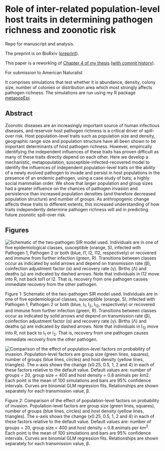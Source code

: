 
Role of inter-related population-level host traits in determining pathogen richness and zoonotic risk
======================================================================================================

Repo for manuscript and analysis.

The preprint is on BioRxiv ([preprint](http://www.biorxiv.org/content/early/2017/04/02/123067)).

This paper is a reworking of [Chapter 4 of my thesis](https://github.com/timcdlucas/PhDThesis)  ([with commit history](https://github.com/timcdlucas/PhDThesis/commits/master/Chapter4.Rtex)).

For submission to American Naturalist

It comprises simulations that test whether it is abundance, density, colony size, number of colonies or distribution area which most strongly affects pathogen richness.
The simulations are run using my R package [metapopEpi](https://github.com/timcdlucas/metapopEpi).






Abstract
---------

Zoonotic diseases are an increasingly important source of human infectious diseases, and reservoir host pathogen richness is a critical driver of spill-over risk. 
Host population-level traits such as population size and density, geographic range size and population structure have all been shown to be important determinants of host pathogen richness. 
However, empirically identifying the independent influences of these traits has proven difficult as many of these traits directly depend on each other. 
Here we develop a mechanistic, metapopulation, susceptible-infected-recovered model to identify the influences of independent population-level traits on the ability of a newly evolved pathogen to invade and persist in host populations in the presence of an endemic pathogen, using a case study of bats; a highly social mammalian order. 
We show that larger population and group sizes had a greater influence on the chances of pathogen invasion and persistence than increased population densities (and therefore decreased population structure) and number of groups. 
As anthropogenic change affects these traits to different extents, this increased understanding of how traits independently determine pathogen richness will aid in predicting future zoonotic spill-over risk.





Figures
-------

![
  Schematic of the two-pathogen SIR model used. 
  Individuals are in one of five epidemiological classes, susceptible (orange, S), infected with Pathogen 1, Pathogen 2 or both (blue, I<sub>1</sub>, I<sub>2</sub>, I<sub>12</sub>, respectively) or recovered and immune from further infection (green, R).
  Transitions between classes occur as indicated by solid arrows and depend on transmission rate (β), coinfection adjustment factor (α) and recovery rate (γ).
  Births (Λ)  and deaths (μ) are indicated by dashed arrows.
  Note that individuals in I<sub>12</sub> move into R, not back toI<sub>1</sub> or I<sub>2</sub>. 
  That is, recovery from one pathogen causes immediate recovery from the other pathogen.
](figure/SIRoption1.png)

  Figure 1: Schematic of the two-pathogen SIR model used. 
  Individuals are in one of five epidemiological classes, susceptible (orange, S), infected with Pathogen 1, Pathogen 2 or both (blue, I<sub>1</sub>, I<sub>2</sub>, I<sub>12</sub>, respectively) or recovered and immune from further infection (green, R).
  Transitions between classes occur as indicated by solid arrows and depend on transmission rate (β), coinfection adjustment factor (α) and recovery rate (γ).
  Births (Λ)  and deaths (μ) are indicated by dashed arrows.
  Note that individuals in I<sub>12</sub> move into R, not back to I<sub>1</sub> or I<sub>2</sub>. 
  That is, recovery from one pathogen causes immediate recovery from the other pathogen.



![
Comparison of the effect of population-level factors on probability of invasion. 
Population-level factors are group size (green lines, squares), number of groups (blue lines, circles) and host density (yellow lines, triangles).
The x-axis shows the change (x0.25, 0.5, 1, 2 and 4) in each of these factors  relative to the default value.
Default values are: number of groups = 20, group size = 400 and host density = 0.8 animals per km<sup>2</sup>.
Each point is the mean of 100 simulations and bars are 95% confidence intervals.
Curves are binomial GLM regression fits.
Relationships are shown separately for each transmission value, β.
](figure/plotValueChangeMeans-1.png)

Figure 2: Comparison of the effect of population-level factors on probability of invasion. 
Population-level factors are group size (green lines, squares), number of groups (blue lines, circles) and host density (yellow lines, triangles).
The x-axis shows the change (x0.25, 0.5, 1, 2 and 4) in each of these factors  relative to the default value.
Default values are: number of groups = 20, group size = 400 and host density = 0.8 animals per km<sup>2</sup>.
Each point is the mean of 100 simulations and bars are 95% confidence intervals.
Curves are binomial GLM regression fits.
Relationships are shown separately for each transmission value, β.


